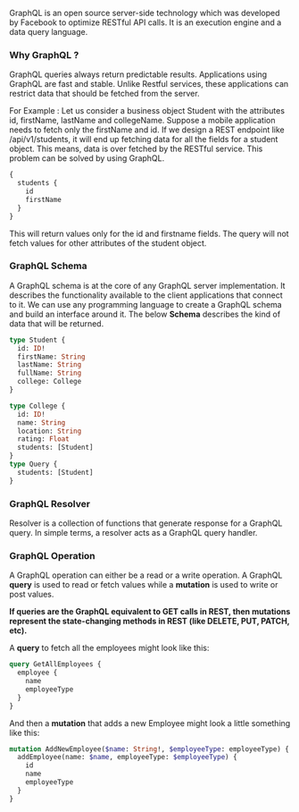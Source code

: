 GraphQL is an open source server-side technology which was developed by Facebook to optimize RESTful API calls. It is an execution engine and a data query language.

### Why GraphQL ?

GraphQL queries always return predictable results. Applications using GraphQL are fast and stable. Unlike Restful services, these applications can restrict data that should be fetched from the server.

For Example :
Let us consider a business object Student with the attributes id, firstName, lastName and collegeName. Suppose a mobile application needs to fetch only the firstName and id. If we design a REST endpoint like /api/v1/students, it will end up fetching data for all the fields for a student object. This means, data is over fetched by the RESTful service. This problem can be solved by using GraphQL.

```graphql
{
  students {
    id
    firstName
  }
}
```

This will return values only for the id and firstname fields. The query will not fetch values for other attributes of the student object.

### GraphQL Schema

A GraphQL schema is at the core of any GraphQL server implementation. It describes the functionality available to the client applications that connect to it. We can use any programming language to create a GraphQL schema and build an interface around it.
The below **Schema** describes the kind of data that will be returned.

```graphql
type Student {
  id: ID!
  firstName: String
  lastName: String
  fullName: String
  college: College
}

type College {
  id: ID!
  name: String
  location: String
  rating: Float
  students: [Student]
}
type Query {
  students: [Student]
}
```

### GraphQL Resolver

Resolver is a collection of functions that generate response for a GraphQL query. In simple terms, a resolver acts as a GraphQL query handler.

### GraphQL Operation

A GraphQL operation can either be a read or a write operation. A GraphQL **query** is used to read or fetch values while a **mutation** is used to write or post values.

**If queries are the GraphQL equivalent to GET calls in REST, then mutations represent the state-changing methods in REST (like DELETE, PUT, PATCH, etc).**

A **query** to fetch all the employees might look like this:

```graphql
query GetAllEmployees {
  employee {
    name
    employeeType
  }
}
```

And then a **mutation** that adds a new Employee might look a little something like this:

```graphql
mutation AddNewEmployee($name: String!, $employeeType: employeeType) {
  addEmployee(name: $name, employeeType: $employeeType) {
    id
    name
    employeeType
  }
}
```
